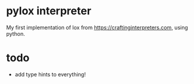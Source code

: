 # pylox interpreter

My first implementation of lox from https://craftinginterpreters.com,
using python.

# todo

- add type hints to everything!